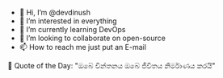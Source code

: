 - 👋 Hi, I’m @devdinush
- 👀 I’m interested in everything
- 🌱 I’m currently learning DevOps
- 💞️ I’m looking to collaborate on open-source
- 📫 How to reach me just put an E-mail

<!-- start quote -->
💬 Quote of the Day: "ඔබේ චින්තනය ඔබේ ජීවිතය නිර්මාණය කරයි"
<!-- end quote -->
